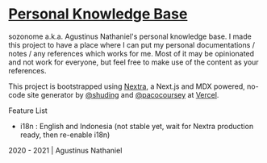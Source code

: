 # [Personal Knowledge Base](https://base.sznm.dev)

sozonome a.k.a. Agustinus Nathaniel's personal knowledge base.
I made this project to have a place where I can put my personal documentations / notes / any references which works for me. Most of it may be opinionated and not work for everyone, but feel free to make use of the content as your references.

This project is bootstrapped using [Nextra](https://github.com/shuding/nextra), a Next.js and MDX powered, no-code site generator by [@shuding](https://github.com/shuding) and [@pacocoursey](https://github.com/pacocoursey) at [Vercel](https://vercel.com).

Feature List
- i18n : English and Indonesia (not stable yet, wait for Nextra production ready, then re-enable i18n)

2020 - 2021 | Agustinus Nathaniel